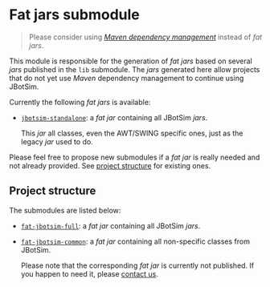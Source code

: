 # Fat jars submodule
> Please consider using [*Maven dependency management*](../README.md#versions) instead of *fat jars*. 

This module is responsible for the generation of *fat jars* based on several *jars* published in the `lib` submodule.
The *jars* generated here allow projects that do not yet use *Maven* dependency management to continue using JBotSim.
 

Currently the following *fat jars* is available:
* [`jbotsim-standalone`](https://github.com/jbotsim/JBotSim/releases/download/v1.0.0/jbotsim-standalone-1.0.0.jar): a 
*fat jar* containing all JBotSim *jars*.

  This *jar* all classes, even the AWT/SWING specific ones, just as the legacy *jar* used to do.

Please feel free to propose new submodules if a *fat jar* is really needed and not already provided. 
See [project structure](#project-structure) for existing ones.

 
## Project structure
The submodules are listed below:
* [`fat-jbotsim-full`](./fat-jbotsim-full/README.md): a *fat jar* containing all JBotSim *jars*.
* [`fat-jbotsim-common`](./fat-jbotsim-common/README.md): a *fat jar* containing all non-specific classes from JBotSim.

   Please note that the corresponding *fat jar* is currently not published. If you happen to need it, please 
   [contact us](contact@jbotsim.io).

